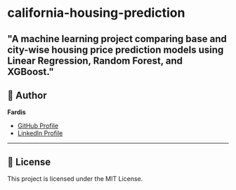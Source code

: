 # california-housing-prediction
"A machine learning project comparing base and city-wise housing price prediction models using Linear Regression, Random Forest, and XGBoost."
---

## 👤 Author

**Fardis**

- [GitHub Profile](https://github.com/FrednadFari)
- [LinkedIn Profile](www.linkedin.com/in/fardis-foroughi-b05a74204)

---

## 📄 License

This project is licensed under the MIT License.
